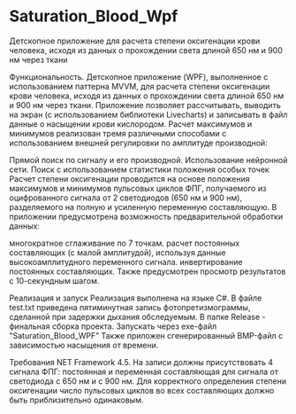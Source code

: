 # Saturation_Blood_Wpf


Детскопное приложение для расчета степени оксигенации крови человека, исходя из данных о прохождении света длиной 650 нм и 900 нм через ткани

Функциональность.
Детскопное приложение (WPF), выполненное с использованием паттерна MVVM, для расчета степени оксигенации крови человека, исходя из данных о прохождении света длиной 650 нм и 900 нм через ткани. Приложение позволяет рассчитывать, выводить на экран (с использованием библиотеки Livecharts) и записывать в файл данные о насыщении крови кислородом. Расчет максимумов и минимумов реализован тремя различными способами с использованием внешней регулировки по амплитуде производной:

Прямой поиск по сигналу и его производной.
Использование нейронной сети.
Поиск с использованием статистики положения особых точек
Расчет степени оксигенации проводится на основе положения максимумов и минимумов пульсовых циклов ФПГ, получаемого из оцифрованного сигнала от 2 светодиодов (650 нм и 900 нм), разделяемого на полную и усиленную переменную составляющую. В приложении предусмотрена возможность предварительной обработки данных:

многократное сглаживание по 7 точкам.
расчет постоянных составляющих (с малой амплитудой), используя данные высокоамплитудного переменного сигнала.
инвертирование постоянных составляющих.
Также предусмотрен просмотр результатов с 10-секундным шагом.

Реализация и запуск
Реализация выполнена на языке C#. В файле test.txt приведена пятиминутная запись фотопретизмограммы, сделанной при задержки дыхания обследуемым. В папке Release - финальная сборка проекта. Запускать через exe-файл "Saturation_Blood_WPF"
Также приложен сгенерированный BMP-файл с зависимостью насыщения от времени.

Требования
NET Framework 4.5. На записи должны присутствовать 4 сигнала ФПГ: постоянная и переменная составляющая для сигнала от светодиода с 650 нм и с 900 нм. Для корректного определения степени оксигенации число пульсовых циклов во всех составляющих должно быть приблизительно одинаковым.
